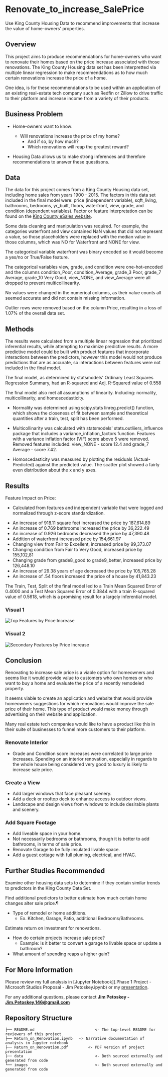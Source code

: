 # Renovate_to_increase_SalePrice
Use King County Housing Data to recommend improvements that increase the value of home-owners' properties.

## Overview

This project aims to produce recommendations for home-owners who want to renovate their homes based on the price increase associated with those renovations.  The King County Housing data set has been interpretted via multiple linear regression to make recommendations as to how much certain renovations increase the price of a home.

One idea, is for these recommendations to be used within an application of an existing real-estate tech company such as Redfin or Zillow to drive traffic to their platform and increase income from  a variety of their products.

## Business Problem

* Home-owners want to know: 
    * Will renovations increase the price of my home?  
        * And if so, by how much?
        * Which renovations will reap the greatest reward?

* Housing Data allows us to make strong inferences and therefore recommendations to answer these questisons.

## Data

The data for this project comes from a King County Housing data set, including home sales from years 1900 - 2015. The factors in this data set included in the final model were: price (independent variable), sqft_living, bathrooms, bedrooms, yr_built, floors, waterfront, view, grade, and condition (dependent variables). Factor or feature interpretation can be found on the [King County eSales website](https://info.kingcounty.gov/assessor/esales/Glossary.aspx?type=r).

Some data cleaning and manipulation was required.  For example, the categories waterfront and view contained NaN values that did not represent a value, so those placeholders were replaced with the median value in those columns, which was NO for Waterfront and NONE for view.

The categorical variable waterfront was binary encoded so it would become a yes/no or True/False feature.

The categorical variables view, grade, and condition were one-hot-encoded and the columns condition_Poor, condition_Average, grade_3 Poor, grade_7 Average, grade_10 Very Good, view_NONE, and view_Average were all dropped to prevent multicollinearity.

No values were changed in the numerical columns, as their value counts all seemed accurate and did not contain missing information.

Outlier rows were removed based on the column Price, resulting in a loss of 1.07% of the overall data set.


## Methods

The results were calculated from a multiple linear regression that prioritized inferential results, while attempting to maximize predictive results.  A more predictive model could be built with product features that incorporate interactions between the predictors, however this model would not produce predictions that are as accurate, so interactions between features were not included in the final model.

The final model, as determined by statsmodels' Ordinary Least Squares Regression Summary, had an R-squared and Adj. R-Squared value of 0.558

The final model also met all assumptions of linearity. Including: normality, multicollinarity, and homoscedasticity.  

* Normality was determined using scipy.stats linreg.predict() function, which shows the closeness of fit between sample and theoretical quantities after a train, test, split has been performed.

* Multicollinarity was calculated with statsmodels' stats.outliiers_influence package that includes a variance_inflation_factors function.  Features with a variance inflation factor (VIF) score above 5 were removed.  Removed features included: view_NONE - score 12.4 and grade_7 Average - score 7.42.

* Homoscedasticity was measured by plotting the residuals (Actual-Predicted) against the predicted value.  The scatter plot showed a fairly even distribution about the x and y axes.

## Results

Feature Impact on Price:

- Calculated from features and independent variable that were logged and normalized through z-score standardization.

* An increase of 918.11 square feet increased the price by 187,614.89
* An increase of 0.769 bathrooms increased the price by 36,222.49
* An increase of 0.926 bedrooms decreased the price by 47,390.48
* Addition of waterfront increased price by 154,661.97
* Changing view from Fair to Excellent, increased price by 99,373.07
* Changing condition from Fair to Very Good, increased price by 155,102,81
* Changing grade from grade8_good to grade9_better, increased price by 126,448.10
* An increase of 29.38 years of age decreased the price by 105,765.28
* An increase of .54 floors increased the price of a house by 41,843.23

The Train, Test, Split of the final model led to a Train Mean Squared Error of 0.4000 and a Test Mean Squared Error of 0.3844 with a train R-squared value of 0.5618, which is a promising result for a largely inferential model.

### Visual 1
![Top Features by Price Increase](https://github.com/jpetoskey/Renovate_to_increase_SalePrice/blob/main/images/Top%20Features%20by%20Price%20Increase.png)

### Visual 2
![Secondary Features by Price Increase](https://github.com/jpetoskey/Renovate_to_increase_SalePrice/blob/main/images/Secondary%20Features%20by%20Price%20Increase.png)


## Conclusion

Renovating to increase sale price is a viable option for homeowners and seems like it would provide value to customers who own homes or who want to buy a home and evaluate the price of a recently remodeled property.

It seems viable to create an application and website that would provide homeowners suggestions for which renovations would improve the sale price of their home.  This type of product would make money through advertising on their website and application.

Many real estate tech companies would like to have a product like this in their suite of businesses to funnel more customers to their platform.

### Renovate Interior
* Grade and Condition score increases were correlated to large price increases.
Spending on an interior renovation, especially in regards to the whole house being considered very good to luxury is likely to increase sale price.

### Create a View
* Add larger windows that face pleasant scenery.
* Add a deck or rooftop deck to enhance access to outdoor views.
* Landscape and design views from windows to include desirable plants and scenery.

### Add Square Footage
* Add liveable space in your home.
* Not necessarily bedrooms or bathrooms, though it is better to add bathrooms, in terms of sale price.
* Renovate Garage to be fully insulated livable space.
* Add a guest cottage with full pluming, electrical, and HVAC.


## Further Studies Recommended

Examine other housing data sets to determine if they contain similar trends to predictors in the King County Data Set.

Find additional predictors to better estimate how much certain home changes alter sale price.¶
* Type of remodel or home additions.
    * Ex. Kitchen, Garage, Patio, additional Bedrooms/Bathrooms.
    
Estimate return on investment for renovations.
* How do certain projects increase sale price?
    * Example: Is it better to convert a garage to livable space or update a bathroom?
* What amount of spending reaps a higher gain?

## For More Information

Please review my full analysis in [Jupyter Notebook](.Phase 1 Project - Microsoft Studios Proposal - Jim Petoskey.ipynb) or my [presentation](https://github.com/jpetoskey/Renovate_to_increase_SalePrice/blob/main/Return%20on%20Renovation.ipynb).

For any additional questions, please contact **Jim Petoskey - Jim.Petoskey.146@gmail.com**

## Repository Structure

```
├── README.md                           <- The top-level README for reviewers of this project
├── Return_on_Renovation.ipynb   <- Narrative documentation of analysis in Jupyter notebook
├── Return_on_Renovation.pdf         <- PDF version of project presentation
├── data                                <- Both sourced externally and generated from code
└── images                              <- Both sourced externally and generated from code
```
